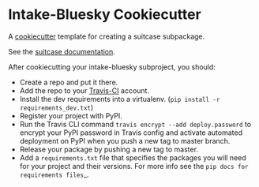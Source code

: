 # Intake-Bluesky Cookiecutter

A [cookiecutter](https://github.com/audreyr/cookiecutter) template for creating
a suitcase subpackage.

See the [suitcase documentation](https://nsls-ii.github.io/intake-bluesky).


After cookiecutting your intake-bluesky subproject, you should:

* Create a repo and put it there.
* Add the repo to your <a href="https://travis-ci.org/">Travis-CI</a> account.
* Install the dev requirements into a virtualenv. (``pip install -r requirements_dev.txt``)
* Register your project with PyPI.
* Run the Travis CLI command `travis encrypt --add deploy.password` to encrypt your PyPI password in Travis config
  and activate automated deployment on PyPI when you push a new tag to master branch.
* Release your package by pushing a new tag to master.
* Add a `requirements.txt` file that specifies the packages you will need for
  your project and their versions. For more info see the `pip docs for requirements files`_.
